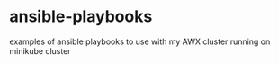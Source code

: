 # ansible-playbooks
examples of ansible playbooks to use with my AWX cluster running on minikube cluster
